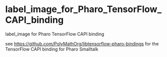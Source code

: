 # label_image_for_Pharo_TensorFlow_CAPI_binding
label_image for Pharo TensorFlow CAPI binding

see https://github.com/PolyMathOrg/libtensorflow-pharo-bindings for the TensorFlow CAPI binding for Pharo Smalltalk
